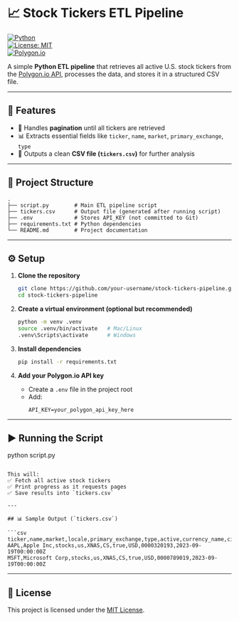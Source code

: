 # 📈 Stock Tickers ETL Pipeline  

[![Python](https://img.shields.io/badge/Python-3.8%2B-blue.svg)](https://www.python.org/)  
[![License: MIT](https://img.shields.io/badge/License-MIT-green.svg)](LICENSE)  
[![Polygon.io](https://img.shields.io/badge/API-Polygon.io-orange.svg)](https://polygon.io/)  

A simple **Python ETL pipeline** that retrieves all active U.S. stock tickers from the [Polygon.io API](https://polygon.io), processes the data, and stores it in a structured CSV file.  

---

## 🚀 Features  
- 🔄 Handles **pagination** until all tickers are retrieved  
- 📊 Extracts essential fields like `ticker`, `name`, `market`, `primary_exchange`, `type`  
- 💾 Outputs a clean **CSV file (`tickers.csv`)** for further analysis  

---

## 📂 Project Structure  
```
.
├── script.py        # Main ETL pipeline script
├── tickers.csv      # Output file (generated after running script)
├── .env             # Stores API_KEY (not committed to Git)
├── requirements.txt # Python dependencies
└── README.md        # Project documentation
```

---

## ⚙️ Setup  

1. **Clone the repository**  
   ```bash
   git clone https://github.com/your-username/stock-tickers-pipeline.git
   cd stock-tickers-pipeline
   ```

2. **Create a virtual environment (optional but recommended)**  
   ```bash
   python -m venv .venv
   source .venv/bin/activate   # Mac/Linux
   .venv\Scripts\activate      # Windows
   ```

3. **Install dependencies**  
   ```bash
   pip install -r requirements.txt
   ```

4. **Add your Polygon.io API key**  
   - Create a `.env` file in the project root  
   - Add:  
     ```
     API_KEY=your_polygon_api_key_here
     ```

---

## ▶️ Running the Script  

python script.py
```

This will:  
✅ Fetch all active stock tickers  
✅ Print progress as it requests pages  
✅ Save results into `tickers.csv`  

---

## 📊 Sample Output (`tickers.csv`)  

```csv
ticker,name,market,locale,primary_exchange,type,active,currency_name,cik,last_updated_utc
AAPL,Apple Inc,stocks,us,XNAS,CS,true,USD,0000320193,2023-09-19T00:00:00Z
MSFT,Microsoft Corp,stocks,us,XNAS,CS,true,USD,0000789019,2023-09-19T00:00:00Z
```

---

## 📜 License  
This project is licensed under the [MIT License](LICENSE).  
